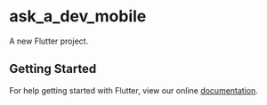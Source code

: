# ask_a_dev_mobile

A new Flutter project.

## Getting Started

For help getting started with Flutter, view our online
[documentation](https://flutter.io/).
